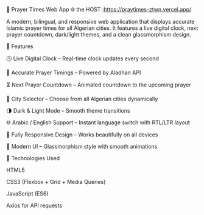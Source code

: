 🕌 Prayer Times Web App
🌐 the HOST :https://praytimes-ztwn.vercel.app/

A modern, bilingual, and responsive web application that displays accurate Islamic prayer times for all Algerian cities.
It features a live digital clock, next prayer countdown, dark/light themes, and a clean glassmorphism design.

🌟 Features

🕓 Live Digital Clock – Real-time clock updates every second

🕌 Accurate Prayer Timings – Powered by Aladhan API

⏳ Next Prayer Countdown – Animated countdown to the upcoming prayer

🌆 City Selector – Choose from all Algerian cities dynamically

🌗 Dark & Light Mode – Smooth theme transitions

🌐 Arabic / English Support – Instant language switch with RTL/LTR layout

📱 Fully Responsive Design – Works beautifully on all devices

💎 Modern UI – Glassmorphism style with smooth animations

🧰 Technologies Used

HTML5

CSS3 (Flexbox + Grid + Media Queries)

JavaScript (ES6)

Axios for API requests
